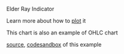 Elder Ray Indicator

Learn more about how to [plot](http://stockmarketstudent.com/elder-ray-index/) it

This chart is also an example of OHLC chart

[source](https://github.com/backenddevplus/react-stockcharts/blob/master/docs/lib/charts/OHLCChartWithElderRayIndicator.js), [codesandbox](https://codesandbox.io/s/github/backenddevplus/react-stockcharts-examples2/tree/master/examples/OHLCChartWithElderRayIndicator) of this example
